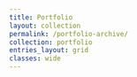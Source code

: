 ```yaml
---
title: Portfolio
layout: collection
permalink: /portfolio-archive/
collection: portfolio
entries_layout: grid
classes: wide
---
```


